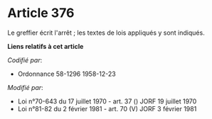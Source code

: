 # Article 376

Le greffier écrit l'arrêt ; les textes de lois appliqués y sont indiqués.

**Liens relatifs à cet article**

_Codifié par_:

  - Ordonnance 58-1296 1958-12-23

_Modifié par_:

  - Loi n°70-643 du 17 juillet 1970 - art. 37 () JORF 19 juillet 1970
  - Loi n°81-82 du 2 février 1981 - art. 70 (V) JORF 3 février 1981
